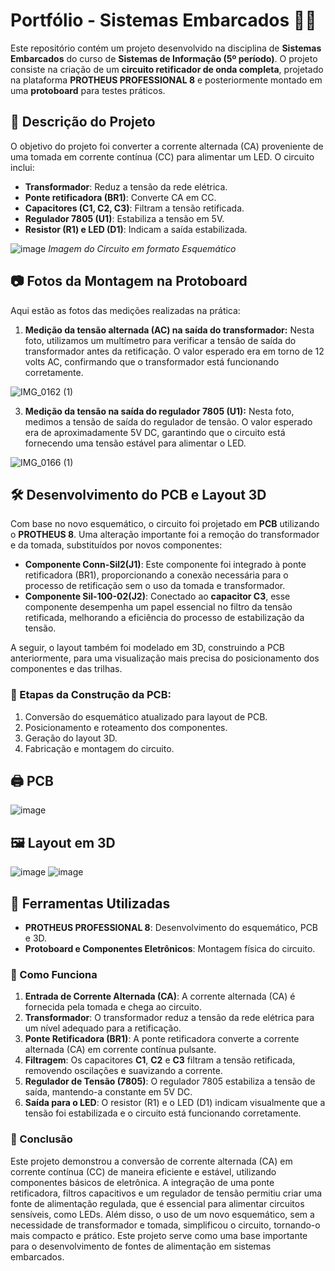 # Portfólio - Sistemas Embarcados 🔌💡

Este repositório contém um projeto desenvolvido na disciplina de **Sistemas Embarcados** do curso de **Sistemas de Informação (5º período)**. O projeto consiste na criação de um **circuito retificador de onda completa**, projetado na plataforma **PROTHEUS PROFESSIONAL 8** e posteriormente montado em uma **protoboard** para testes práticos.

## 📜 Descrição do Projeto

O objetivo do projeto foi converter a corrente alternada (CA) proveniente de uma tomada em corrente contínua (CC) para alimentar um LED. O circuito inclui:

- **Transformador**: Reduz a tensão da rede elétrica.
- **Ponte retificadora (BR1)**: Converte CA em CC.
- **Capacitores (C1, C2, C3)**: Filtram a tensão retificada.
- **Regulador 7805 (U1)**: Estabiliza a tensão em 5V.
- **Resistor (R1) e LED (D1)**: Indicam a saída estabilizada.

![image](https://github.com/user-attachments/assets/ef43b1cb-7b3c-413c-a6bc-0227cd1480f1)
*Imagem do Circuito em formato Esquemático*


## 📷 Fotos da Montagem na Protoboard

Aqui estão as fotos das medições realizadas na prática:

1. **Medição da tensão alternada (AC) na saída do transformador:**
Nesta foto, utilizamos um multímetro para verificar a tensão de saída do transformador antes da retificação. O valor esperado era em torno de 12 volts AC, confirmando que o transformador está funcionando corretamente.

![IMG_0162 (1)](https://github.com/user-attachments/assets/a5fd5ab6-f41a-467c-b58b-60c47bb2c0aa)

3. **Medição da tensão na saída do regulador 7805 (U1):**
Nesta foto, medimos a tensão de saída do regulador de tensão. O valor esperado era de aproximadamente 5V DC, garantindo que o circuito está fornecendo uma tensão estável para alimentar o LED.

![IMG_0166 (1)](https://github.com/user-attachments/assets/86ddec29-04cb-47c9-a17c-7b94a81adc35)

## 🛠 Desenvolvimento do PCB e Layout 3D

Com base no novo esquemático, o circuito foi projetado em **PCB** utilizando o **PROTHEUS 8**. Uma alteração importante foi a remoção do transformador e da tomada, substituídos por novos componentes:

- **Componente Conn-Sil2(J1)**: Este componente foi integrado à ponte retificadora (BR1), proporcionando a conexão necessária para o processo de retificação sem o uso da tomada e transformador.
- **Componente Sil-100-02(J2)**: Conectado ao **capacitor C3**, esse componente desempenha um papel essencial no filtro da tensão retificada, melhorando a eficiência do processo de estabilização da tensão.

A seguir, o layout também foi modelado em 3D, construindo a PCB anteriormente, para uma visualização mais precisa do posicionamento dos componentes e das trilhas.

### 📌 Etapas da Construção da PCB:
1. Conversão do esquemático atualizado para layout de PCB.
2. Posicionamento e roteamento dos componentes.
3. Geração do layout 3D.
4. Fabricação e montagem do circuito.

## 🖨️ PCB
![image](https://github.com/user-attachments/assets/b237c372-57fb-4467-a83b-7fddf13672c0)


## 🖼️ Layout em 3D
![image](https://github.com/user-attachments/assets/5534b9d1-1b46-43de-a87f-bfafd8857008)
![image](https://github.com/user-attachments/assets/fb973fd2-5331-4eda-bdf0-154369dd68b2)


## 🔧 Ferramentas Utilizadas

- **PROTHEUS PROFESSIONAL 8**: Desenvolvimento do esquemático, PCB e 3D.
- **Protoboard e Componentes Eletrônicos**: Montagem física do circuito.

### 📖 Como Funciona

1. **Entrada de Corrente Alternada (CA)**: A corrente alternada (CA) é fornecida pela tomada e chega ao circuito.
2. **Transformador**: O transformador reduz a tensão da rede elétrica para um nível adequado para a retificação.
3. **Ponte Retificadora (BR1)**: A ponte retificadora converte a corrente alternada (CA) em corrente contínua pulsante.
4. **Filtragem**: Os capacitores **C1**, **C2** e **C3** filtram a tensão retificada, removendo oscilações e suavizando a corrente.
5. **Regulador de Tensão (7805)**: O regulador 7805 estabiliza a tensão de saída, mantendo-a constante em 5V DC.
6. **Saída para o LED**: O resistor (R1) e o LED (D1) indicam visualmente que a tensão foi estabilizada e o circuito está funcionando corretamente.

### 📌 Conclusão

Este projeto demonstrou a conversão de corrente alternada (CA) em corrente contínua (CC) de maneira eficiente e estável, utilizando componentes básicos de eletrônica. A integração de uma ponte retificadora, filtros capacitivos e um regulador de tensão permitiu criar uma fonte de alimentação regulada, que é essencial para alimentar circuitos sensíveis, como LEDs. Além disso, o uso de um novo esquemático, sem a necessidade de transformador e tomada, simplificou o circuito, tornando-o mais compacto e prático. Este projeto serve como uma base importante para o desenvolvimento de fontes de alimentação em sistemas embarcados.
